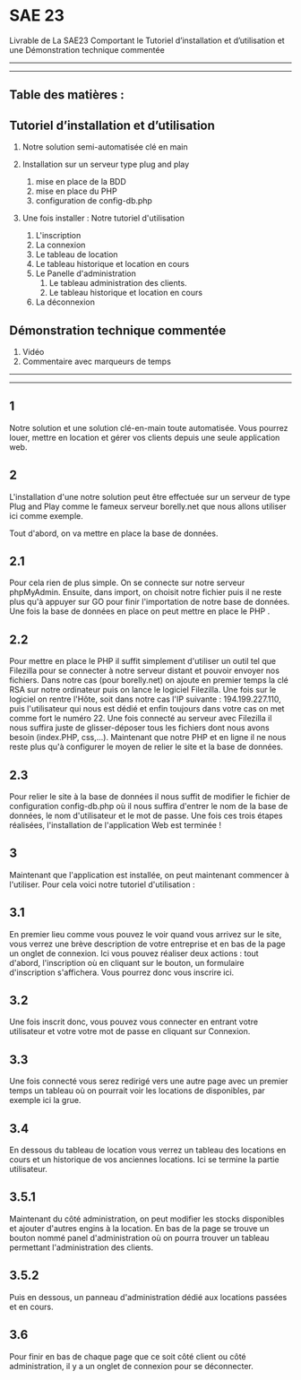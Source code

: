 # SAE 23

Livrable de La SAE23 Comportant le Tutoriel d’installation et d’utilisation et une Démonstration technique commentée

-------
-------

## Table des matières :

## Tutoriel d’installation et d’utilisation

1. Notre solution semi-automatisée clé en main
2. Installation sur un serveur type plug and play
   1. mise en place de la BDD
   2. mise en place du PHP
   3. configuration de config-db.php

3. Une fois installer : Notre tutoriel d'utilisation
   1. L'inscription
   2. La connexion
   3. Le tableau de location
   4. Le tableau historique et location en cours
   5. Le Panelle d'administration
      1. Le tableau administration des clients.
      2. Le tableau historique et location en cours
   6. La déconnexion

## Démonstration technique commentée

1. Vidéo
2. Commentaire avec marqueurs de temps

-------
-------

## 1 

Notre solution et une solution clé-en-main toute automatisée. Vous pourrez louer, mettre en location et gérer vos clients depuis une seule application web.

## 2 

L'installation d'une notre solution peut être effectuée sur un serveur de type Plug and Play comme le fameux serveur borelly.net que nous allons utiliser ici comme exemple.

Tout d'abord, on va mettre en place la base de données.

## 2.1

Pour cela rien de plus simple. On se connecte sur notre serveur phpMyAdmin. Ensuite, dans import, on choisit notre fichier puis il ne reste plus qu'à appuyer sur GO pour finir l'importation de notre base de données. Une fois la base de données en place on peut mettre en place le PHP .

## 2.2

Pour mettre en place le PHP il suffit simplement d'utiliser un outil tel que Filezilla pour se connecter à notre serveur distant et pouvoir envoyer nos fichiers. Dans notre cas (pour borelly.net) on ajoute en premier temps la clé RSA sur notre ordinateur puis on lance le logiciel Filezilla. Une fois sur le logiciel on rentre l'Hôte, soit dans notre cas l'IP suivante : 194.199.227.110, puis l'utilisateur qui nous est dédié et enfin toujours dans votre cas on met comme fort le numéro 22. Une fois connecté au serveur avec Filezilla il nous suffira juste de glisser-déposer tous les fichiers dont nous avons besoin (index.PHP, css,...). Maintenant que notre PHP et en ligne il ne nous reste plus qu'à configurer le moyen de relier le site et la base de données.

## 2.3

Pour relier le site à la base de données il nous suffit de modifier le fichier de configuration config-db.php où il nous suffira d'entrer
le  nom de la base de données, le nom d'utilisateur et le mot de passe. 
Une fois ces trois étapes réalisées, l'installation de l'application Web est terminée !

## 3 

Maintenant que l'application est installée, on peut maintenant commencer à l'utiliser. Pour cela voici notre tutoriel d'utilisation : 

## 3.1

En premier lieu comme vous pouvez le voir quand vous arrivez sur le site, vous verrez une brève description de votre entreprise et en bas de la page un onglet de connexion. Ici vous pouvez réaliser deux actions : tout d'abord, l'inscription où en cliquant sur le bouton, un formulaire d'inscription s'affichera. Vous pourrez donc vous inscrire ici.

## 3.2

Une fois inscrit donc, vous pouvez vous connecter en entrant votre utilisateur et votre votre mot de passe en cliquant sur Connexion.

## 3.3

Une fois connecté vous serez redirigé vers une autre page avec un premier temps un tableau où on pourrait voir les locations de disponibles, par exemple ici la grue.

## 3.4

En dessous du tableau de location vous verrez un tableau des locations en cours et un historique de vos anciennes locations. Ici se termine la partie utilisateur.

## 3.5.1

Maintenant du côté administration, on peut modifier les stocks disponibles et ajouter d'autres engins à la location. En bas de la page se trouve un bouton nommé panel d'administration où on pourra trouver un tableau permettant l'administration des clients.

## 3.5.2

Puis en dessous, un panneau d'administration dédié aux locations passées et en cours.

## 3.6

Pour finir en bas de chaque page que ce soit côté client ou côté administration, il y a un onglet de connexion pour se déconnecter.
